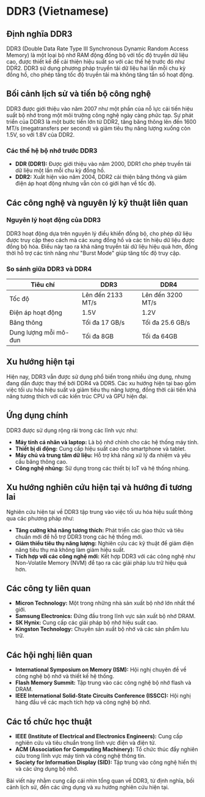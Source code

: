 # DDR3 (Vietnamese)

## Định nghĩa DDR3

DDR3 (Double Data Rate Type III Synchronous Dynamic Random Access Memory) là một loại bộ nhớ RAM động đồng bộ với tốc độ truyền dữ liệu cao, được thiết kế để cải thiện hiệu suất so với các thế hệ trước đó như DDR2. DDR3 sử dụng phương pháp truyền tải dữ liệu hai lần mỗi chu kỳ đồng hồ, cho phép tăng tốc độ truyền tải mà không tăng tần số hoạt động.

## Bối cảnh lịch sử và tiến bộ công nghệ

DDR3 được giới thiệu vào năm 2007 như một phần của nỗ lực cải tiến hiệu suất bộ nhớ trong một môi trường công nghệ ngày càng phức tạp. Sự phát triển của DDR3 là một bước tiến lớn từ DDR2, tăng băng thông lên đến 1600 MT/s (megatransfers per second) và giảm tiêu thụ năng lượng xuống còn 1.5V, so với 1.8V của DDR2.

### Các thế hệ bộ nhớ trước DDR3

- **DDR (DDR1):** Được giới thiệu vào năm 2000, DDR1 cho phép truyền tải dữ liệu một lần mỗi chu kỳ đồng hồ.
- **DDR2:** Xuất hiện vào năm 2004, DDR2 cải thiện băng thông và giảm điện áp hoạt động nhưng vẫn còn có giới hạn về tốc độ.

## Các công nghệ và nguyên lý kỹ thuật liên quan

### Nguyên lý hoạt động của DDR3

DDR3 hoạt động dựa trên nguyên lý điều khiển đồng bộ, cho phép dữ liệu được truy cập theo cách mà các xung đồng hồ và các tín hiệu dữ liệu được đồng bộ hóa. Điều này tạo ra khả năng truyền tải dữ liệu hiệu quả hơn, đồng thời hỗ trợ các tính năng như "Burst Mode" giúp tăng tốc độ truy cập.

### So sánh giữa DDR3 và DDR4

| Tiêu chí               | DDR3                     | DDR4                     |
|-----------------------|--------------------------|--------------------------|
| Tốc độ                | Lên đến 2133 MT/s        | Lên đến 3200 MT/s        |
| Điện áp hoạt động     | 1.5V                     | 1.2V                     |
| Băng thông            | Tối đa 17 GB/s          | Tối đa 25.6 GB/s        |
| Dung lượng mỗi mô-đun | Tối đa 8GB               | Tối đa 64GB              |

## Xu hướng hiện tại

Hiện nay, DDR3 vẫn được sử dụng phổ biến trong nhiều ứng dụng, nhưng đang dần được thay thế bởi DDR4 và DDR5. Các xu hướng hiện tại bao gồm việc tối ưu hóa hiệu suất và giảm tiêu thụ năng lượng, đồng thời cải tiến khả năng tương thích với các kiến trúc CPU và GPU hiện đại.

## Ứng dụng chính

DDR3 được sử dụng rộng rãi trong các lĩnh vực như:

- **Máy tính cá nhân và laptop:** Là bộ nhớ chính cho các hệ thống máy tính.
- **Thiết bị di động:** Cung cấp hiệu suất cao cho smartphone và tablet.
- **Máy chủ và trung tâm dữ liệu:** Hỗ trợ khả năng xử lý đa nhiệm và yêu cầu băng thông cao.
- **Công nghệ nhúng:** Sử dụng trong các thiết bị IoT và hệ thống nhúng.

## Xu hướng nghiên cứu hiện tại và hướng đi tương lai

Nghiên cứu hiện tại về DDR3 tập trung vào việc tối ưu hóa hiệu suất thông qua các phương pháp như:

- **Tăng cường khả năng tương thích:** Phát triển các giao thức và tiêu chuẩn mới để hỗ trợ DDR3 trong các hệ thống mới.
- **Giảm thiểu tiêu thụ năng lượng:** Nghiên cứu các kỹ thuật để giảm điện năng tiêu thụ mà không làm giảm hiệu suất.
- **Tích hợp với các công nghệ mới:** Kết hợp DDR3 với các công nghệ như Non-Volatile Memory (NVM) để tạo ra các giải pháp lưu trữ hiệu quả hơn.

## Các công ty liên quan

- **Micron Technology:** Một trong những nhà sản xuất bộ nhớ lớn nhất thế giới.
- **Samsung Electronics:** Đứng đầu trong lĩnh vực sản xuất bộ nhớ DRAM.
- **SK Hynix:** Cung cấp các giải pháp bộ nhớ hiệu suất cao.
- **Kingston Technology:** Chuyên sản xuất bộ nhớ và các sản phẩm lưu trữ.

## Các hội nghị liên quan

- **International Symposium on Memory (ISM):** Hội nghị chuyên đề về công nghệ bộ nhớ và thiết kế hệ thống.
- **Flash Memory Summit:** Tập trung vào các công nghệ bộ nhớ flash và DRAM.
- **IEEE International Solid-State Circuits Conference (ISSCC):** Hội nghị hàng đầu về các mạch tích hợp và công nghệ bộ nhớ.

## Các tổ chức học thuật

- **IEEE (Institute of Electrical and Electronics Engineers):** Cung cấp nghiên cứu và tiêu chuẩn trong lĩnh vực điện và điện tử.
- **ACM (Association for Computing Machinery):** Tổ chức thúc đẩy nghiên cứu trong lĩnh vực máy tính và công nghệ thông tin.
- **Society for Information Display (SID):** Tập trung vào công nghệ hiển thị và các ứng dụng bộ nhớ.

Bài viết này nhằm cung cấp cái nhìn tổng quan về DDR3, từ định nghĩa, bối cảnh lịch sử, đến các ứng dụng và xu hướng nghiên cứu hiện tại.